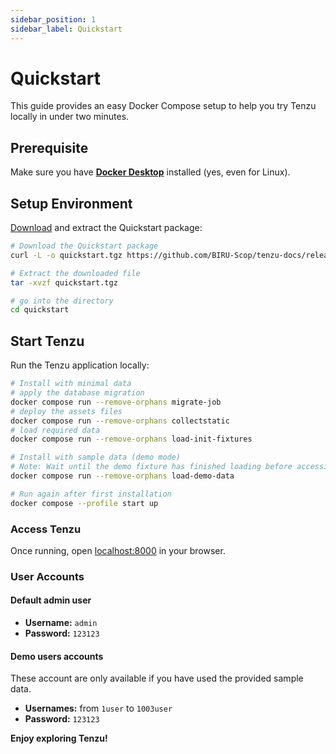 ```yaml
---
sidebar_position: 1
sidebar_label: Quickstart
---
```



# Quickstart

This guide provides an easy Docker Compose setup to help you try Tenzu locally in under two minutes.

## Prerequisite

Make sure you have **[Docker Desktop](https://www.docker.com/get-started/)** installed (yes, even for Linux).

## Setup Environment

[Download](https://github.com/BIRU-Scop/tenzu-docs/releases/download/archive/quickstart.tgz) and extract the Quickstart package:

```bash
# Download the Quickstart package
curl -L -o quickstart.tgz https://github.com/BIRU-Scop/tenzu-docs/releases/download/archive/quickstart.tgz

# Extract the downloaded file
tar -xvzf quickstart.tgz

# go into the directory
cd quickstart
```

## Start Tenzu

Run the Tenzu application locally:

```bash
# Install with minimal data
# apply the database migration
docker compose run --remove-orphans migrate-job
# deploy the assets files
docker compose run --remove-orphans collectstatic
# load required data
docker compose run --remove-orphans load-init-fixtures

# Install with sample data (demo mode)
# Note: Wait until the demo fixture has finished loading before accessing the app.
docker compose run --remove-orphans load-demo-data 

# Run again after first installation
docker compose --profile start up
```

### Access Tenzu

Once running, open [localhost:8000](http://localhost:8000/) in your browser.

### User Accounts

#### Default admin user
- **Username:** `admin`
- **Password:** `123123`

#### Demo users accounts
These account are only available if you have used the provided sample data.
- **Usernames:** from `1user` to `1003user`
- **Password:** `123123`

**Enjoy exploring Tenzu!**

